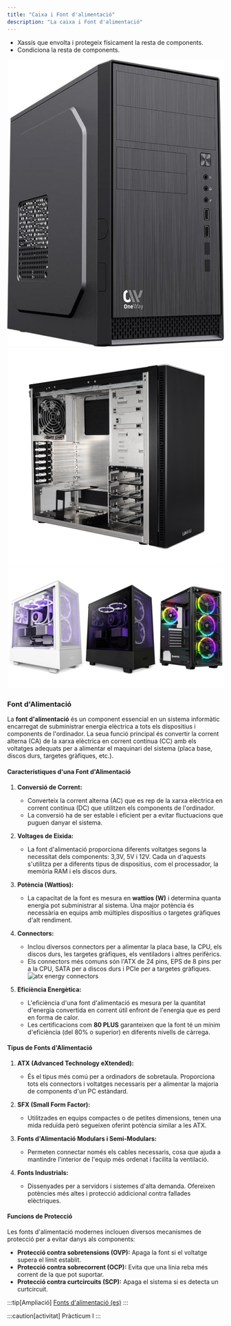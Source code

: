 ```yaml
---
title: "Caixa i Font d'alimentació"
description: "La caixa i Font d'alimentació"
---
```


- Xassís que envolta i protegeix físicament la resta de components.
- Condiciona la resta de components.

![Caixa1](../../../../assets/ut1/pc1.jpg)
![Caixa2](../../../../assets/ut1/pc2.jpg)
![Caixa3](../../../../assets/ut1/pc3.webp)

### **Font d'Alimentació**

La **font d'alimentació** és un component essencial en un sistema informàtic encarregat de subministrar energia elèctrica a tots els dispositius i components de l'ordinador. La seua funció principal és convertir la corrent alterna (CA) de la xarxa elèctrica en corrent contínua (CC) amb els voltatges adequats per a alimentar el maquinari del sistema (placa base, discos durs, targetes gràfiques, etc.).

#### **Característiques d'una Font d'Alimentació**

1. **Conversió de Corrent:**
   - Converteix la corrent alterna (AC) que es rep de la xarxa elèctrica en corrent contínua (DC) que utilitzen els components de l'ordinador.
   - La conversió ha de ser estable i eficient per a evitar fluctuacions que puguen danyar el sistema.

2. **Voltages de Eixida:**
   - La font d'alimentació proporciona diferents voltatges segons la necessitat dels components: 3,3V, 5V i 12V. Cada un d'aquests s'utilitza per a diferents tipus de dispositius, com el processador, la memòria RAM i els discos durs.

3. **Potència (Wattios):**
   - La capacitat de la font es mesura en **wattios (W)** i determina quanta energia pot subministrar al sistema. Una major potència és necessària en equips amb múltiples dispositius o targetes gràfiques d'alt rendiment.

4. **Connectors:**
   - Inclou diversos connectors per a alimentar la placa base, la CPU, els discos durs, les targetes gràfiques, els ventiladors i altres perifèrics.
   - Els connectors més comuns són l'ATX de 24 pins, EPS de 8 pins per a la CPU, SATA per a discos durs i PCIe per a targetes gràfiques.
  ![atx energy connectors](https://onubaelectronica.es/wp-content/uploads/2020/04/Power_conector_placabase.jpg.webp)

5. **Eficiència Energètica:**
   - L'eficiència d'una font d'alimentació es mesura per la quantitat d'energia convertida en corrent útil enfront de l'energia que es perd en forma de calor.
   - Les certificacions com **80 PLUS** garanteixen que la font té un mínim d'eficiència (del 80% o superior) en diferents nivells de càrrega.

#### **Tipus de Fonts d'Alimentació**

1. **ATX (Advanced Technology eXtended):**
   - És el tipus més comú per a ordinadors de sobretaula. Proporciona tots els connectors i voltatges necessaris per a alimentar la majoria de components d'un PC estàndard.

2. **SFX (Small Form Factor):**
   - Utilitzades en equips compactes o de petites dimensions, tenen una mida reduïda però segueixen oferint potència similar a les ATX.

3. **Fonts d'Alimentació Modulars i Semi-Modulars:**
   - Permeten connectar només els cables necessaris, cosa que ajuda a mantindre l'interior de l'equip més ordenat i facilita la ventilació.

4. **Fonts Industrials:**
   - Dissenyades per a servidors i sistemes d'alta demanda. Ofereixen potències més altes i protecció addicional contra fallades elèctriques.

#### **Funcions de Protecció**

Les fonts d'alimentació modernes inclouen diversos mecanismes de protecció per a evitar danys als components:

- **Protecció contra sobretensions (OVP):** Apaga la font si el voltatge supera el límit establit.
- **Protecció contra sobrecorrent (OCP):** Evita que una línia reba més corrent de la que pot suportar.
- **Protecció contra curtcircuits (SCP):** Apaga el sistema si es detecta un curtcircuit.



:::tip[Ampliació]
[Fonts d'alimentació (es)](https://www.coolmod.com/blog/categorias/componentes/tipos-de-fuente-de-alimentacion-para-pc/)
:::

:::caution[activitat]
Pràcticum I
:::
